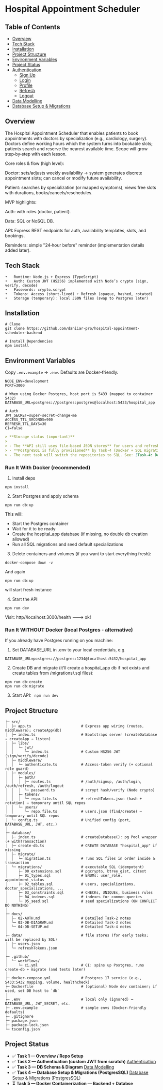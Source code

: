 # Hospital Appointment Scheduler



## Table of Contents ##
- [Overview](#overview)
- [Tech Stack](#tech-stack)
- [Installation](#installation)
- [Project Structure](#project-structure)
- [Environment Variables](#environment-variables)
- [Project Status](#project-status)
- [Authentication](./docs/02-AUTH.md#authentication)
    - [Sign Up](./docs/02-AUTH.md#sign-up)
    - [Login](./docs/02-AUTH.md#login)
    - [Profile](./docs/02-AUTH.md#profile)
    - [Refresh](./docs/02-AUTH.md#refresh)
    - [Logout](./docs/02-AUTH.md#logout)
- [Data Modelling](./docs/03-DB-DIAGRAM.md)
- [Database Setup & Migrations](./docs/04-DB-SETUP.md)


## Overview
The Hospital Appointment Scheduler that enables patients to book appointments with doctors by specialization (e.g., cardiology, surgery). Doctors define working hours which the system turns into bookable slots; patients search and reserve the nearest available time. Scope will grow step‑by‑step with each lesson.

Core roles & flow (high level):

Doctor: sets/adjusts weekly availability → system generates discrete appointment slots; can cancel or modify future availability.

Patient: searches by specialization (or mapped symptoms), views free slots with durations, books/cancels/reschedules.

MVP highlights:

Auth: with roles (doctor, patient).

Data: SQL or NoSQL DB.

API: Express REST endpoints for auth, availability templates, slots, and bookings.

Reminders: simple "24‑hour before" reminder (implementation details added later).



## Tech Stack
	•	Runtime: Node.js + Express (TypeScript)
	•	Auth: Custom JWT (HS256) implemented with Node’s crypto (sign, verify, decode)
	•	Passwords: crypto.scrypt
	•	Tokens: Access (short-lived) + Refresh (opaque, hashed, rotated)
	•	Storage (temporary): local JSON files (swap to Postgres later)



## Installation
```
# Clone
git clone https://github.com/daniiar-pro/hospital-appointment-scheduler-backend

# Install Dependencies
npm install
```


## Environment Variables

Copy `.env.example` → `.env`. Defaults are Docker-friendly.

```env
NODE_ENV=development
PORT=3000

# When using Docker Postgres, host port is 5433 (mapped to container 5432)
DATABASE_URL=postgres://postgres:postgres@localhost:5433/hospital_app

# Auth
JWT_SECRET=super-secret-change-me
ACCESS_TTL_SECONDS=900
REFRESH_TTL_DAYS=30
CI=false
```

```md
> **Storage status (important)**
>
> - The **API still uses file-based JSON stores** for users and refresh tokens (from earlier tasks).
> - **PostgreSQL is fully provisioned** by Task-4 (Docker + SQL migrations) but endpoints are **not** migrated yet.
> - The next task will switch the repositories to SQL. See: [Task-4: Database Setup & Migrations].
```

### Run It With Docker (recommended)

1. Install deps
```
npm install
```
2. Start Postgres and apply schema
```
npm run db:up
```

This will:
- Start the Postgres container
- Wait for it to be ready
- Create the hospital_app database (if missing, no double db creation allowed)
- Run all SQL migrations and seed default specializations


3. Delete containers and volumes (if you want to start everything fresh):
```
docker-compose down -v
```
And again 
```
npm run db:up
``` 
will start fresh instance

4. Start the API
```
npm run dev
```
Visit: http//localhost:3000/health ---> ok!


### Run It WITHOUT Docker (local Postgres - alternative)
If you already have Postgres running on you machine:
1.	Set DATABASE_URL in .env to your local credentials, e.g.
```
DATABASE_URL=postgres://postgres:1234@localhost:5432/hospital_app
```
2. Create DB and migrate (it'll create a hospital_app db if not exists and create tables from /migrations/.sql files):
```
npm run db:create
npm run db:migrate
```

3. Start API:
``` npm run dev```


## Project Structure
```.
├─ src/
│  ├─ app.ts                       # Express app wiring (routes, middleware); createApp(db)
│  ├─ index.ts                     # Bootstraps server (createDatabase → createApp → listen)
│  ├─ libs/
│  │  └─ jwt/
│  │     └─ index.ts               # Custom HS256 JWT (sign/verify/decode)
│  ├─ middleware/
│  │  └─ authenticate.ts           # Access-token verify (+ optional role guard)
│  ├─ modules/
│  │  ├─ auth/
│  │  │  ├─ routes.ts              # /auth/signup, /auth/login, /auth/refresh, /auth/logout
│  │  │  └─ password.ts            # scrypt hash/verify (Node crypto)
│  │  ├─ tokens/
│  │  │  └─ repo.file.ts           # refreshTokens.json (hash + rotation) — temporary until SQL repos
│  │  └─ users/
│  │     └─ repo.file.ts           # users.json (find/create) — temporary until SQL repos
│  └─ config.ts                    # Unified config (port, DATABASE_URL, JWT, etc.)
│
├─ database/
│  ├─ index.ts                     # createDatabase(): pg Pool wrapper (+ withTransaction)
│  ├─ create-db.ts                 # CREATE DATABASE "hospital_app" if missing
│  ├─ migrate/
│  │  └─ migration.ts              # runs SQL files in order inside a transaction
│  └─ migrations/                  # executable SQL (idempotent)
│     ├─ 00_extensions.sql         # pgcrypto, btree_gist, citext
│     ├─ 01_types.sql              # ENUMs: user_role, appointment_status
│     ├─ 02_tables.sql             # users, specializations, doctor_specializations, ...
│     ├─ 03_constraints.sql        # CHECKs, UNIQUEs, business rules
│     ├─ 04_indexes.sql            # indexes for common queries
│     └─ 05_seed.sql               # seed specializations (ON CONFLICT DO NOTHING)
│
├─ docs/
│  ├─ 02-AUTH.md                   # Detailed Task-2 notes
│  └─ 03-DB-DIAGRAM.md             # Detailed Task-3 notes
│  └─ 04-DB-SETUP.md               # Detailed Task-4 notes
│
├─ data/                           # file stores (for early tasks; will be replaced by SQL)
│  ├─ users.json
│  └─ refreshTokens.json
│
├─ .github/
│  └─ workflows/
│     └─ ci.yml                    # CI: spins up Postgres, runs create-db + migrate (and tests later)
│
├─ docker-compose.yml              # Postgres 17 service (e.g., 5433:5432 mapping, volume, healthcheck)
├─ Dockerfile                      # (optional) Node dev container; if used, set DB host to `db`
│
├─ .env                            # local only (ignored) — DATABASE_URL, JWT_SECRET, etc.
├─ .env.example                    # sample envs (Docker-friendly defaults)
├─ .gitignore
├─ package.json
├─ package-lock.json
└─ tsconfig.json
```





## Project Status

- ✅ **Task 1 — Overview / Repo Setup**
- ✅ **Task 2 — Authentication (custom JWT from scratch)**  [Authentication](docs/02-AUTH.md)
- ✅ **Task 3 — DB Schema & Diagram**  [Data Modelling](docs/03-DB-DIAGRAM.md)
- ✅ **Task 4 — Database Setup & Migrations (PostgresSQL)**  [Database Setup & Migrations (PostgresSQL)](docs/04-DB-SETUP.md)
- ⏳ **Task 5 — Docker Containerization  — Backend + Databse** 
	
